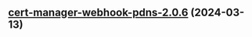 

## [cert-manager-webhook-pdns-2.0.6](https://github.com/cyr-ius/truenas-charts/compare/cert-manager-webhook-pdns-2.0.5...cert-manager-webhook-pdns-2.0.6) (2024-03-13)

